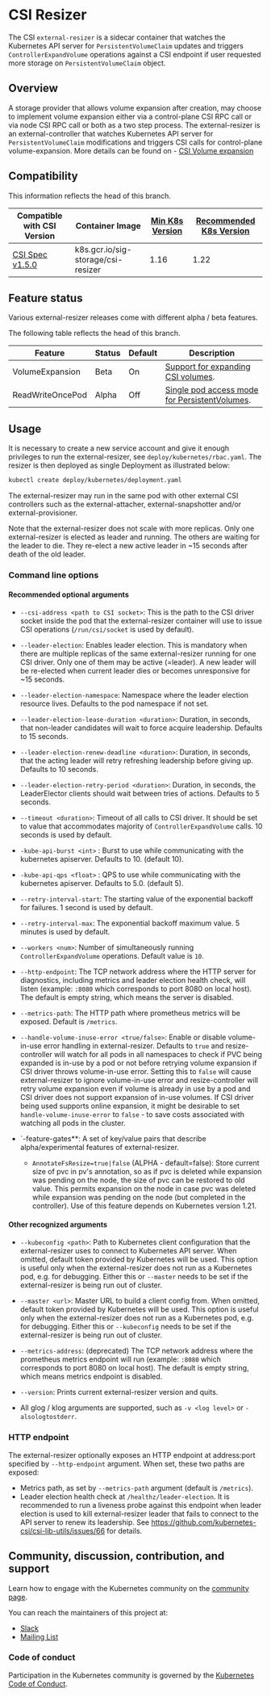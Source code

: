 # CSI Resizer

The CSI `external-resizer` is a sidecar container that watches the Kubernetes API server for `PersistentVolumeClaim` updates and
triggers `ControllerExpandVolume` operations against a CSI endpoint if user requested more storage on `PersistentVolumeClaim` object.

## Overview

A storage provider that allows volume expansion after creation, may choose to implement volume expansion either via a
control-plane CSI RPC call or via node CSI RPC call or both as a two step process. The external-resizer is an external-controller that watches Kubernetes API server for `PersistentVolumeClaim` modifications and triggers CSI calls for control-plane volume-expansion. More details can be found on - [CSI Volume expansion](https://kubernetes-csi.github.io/docs/volume-expansion.html)

## Compatibility

This information reflects the head of this branch.

| Compatible with CSI Version | Container Image | [Min K8s Version](https://kubernetes-csi.github.io/docs/kubernetes-compatibility.html#minimum-version) | [Recommended K8s Version](https://kubernetes-csi.github.io/docs/kubernetes-compatibility.html#recommended-version) |
| ------------------------------------------------------------------------------------------ | -------------------------------| --------------- | ------------- |
| [CSI Spec v1.5.0](https://github.com/container-storage-interface/spec/releases/tag/v1.5.0) | k8s.gcr.io/sig-storage/csi-resizer | 1.16 | 1.22 |

## Feature status

Various external-resizer releases come with different alpha / beta features.

The following table reflects the head of this branch.

| Feature           | Status  | Default | Description                                                                                                                   |
| ----------------- | ------- | ------- | ----------------------------------------------------------------------------------------------------------------------------- |
| VolumeExpansion   | Beta    | On      | [Support for expanding CSI volumes](https://kubernetes.io/docs/concepts/storage/persistent-volumes/#csi-volume-expansion).    |
| ReadWriteOncePod  | Alpha   | Off     | [Single pod access mode for PersistentVolumes](https://kubernetes.io/docs/concepts/storage/persistent-volumes/#access-modes). |

## Usage

It is necessary to create a new service account and give it enough privileges to run the external-resizer, see `deploy/kubernetes/rbac.yaml`. The resizer is then deployed as single Deployment as illustrated below:

```sh
kubectl create deploy/kubernetes/deployment.yaml
```

The external-resizer may run in the same pod with other external CSI controllers such as the external-attacher, external-snapshotter and/or external-provisioner.

Note that the external-resizer does not scale with more replicas. Only one external-resizer is elected as leader and running. The others are waiting for the leader to die. They re-elect a new active leader in ~15 seconds after death of the old leader.

### Command line options

#### Recommended optional arguments

* `--csi-address <path to CSI socket>`: This is the path to the CSI driver socket inside the pod that the external-resizer container will use to issue CSI operations (`/run/csi/socket` is used by default).

* `--leader-election`: Enables leader election. This is mandatory when there are multiple replicas of the same external-resizer running for one CSI driver. Only one of them may be active (=leader). A new leader will be re-elected when current leader dies or becomes unresponsive for ~15 seconds.

* `--leader-election-namespace`: Namespace where the leader election resource lives. Defaults to the pod namespace if not set.

* `--leader-election-lease-duration <duration>`: Duration, in seconds, that non-leader candidates will wait to force acquire leadership. Defaults to 15 seconds.

* `--leader-election-renew-deadline <duration>`: Duration, in seconds, that the acting leader will retry refreshing leadership before giving up. Defaults to 10 seconds.

* `--leader-election-retry-period <duration>`: Duration, in seconds, the LeaderElector clients should wait between tries of actions. Defaults to 5 seconds.

* `--timeout <duration>`: Timeout of all calls to CSI driver. It should be set to value that accommodates majority of `ControllerExpandVolume` calls. 10 seconds is used by default.

* `-kube-api-burst <int>` : Burst to use while communicating with the kubernetes apiserver. Defaults to 10. (default 10).

* `-kube-api-qps <float>` : QPS to use while communicating with the kubernetes apiserver. Defaults to 5.0. (default 5).

* `--retry-interval-start`: The starting value of the exponential backoff for failures. 1 second is used by default.

* `--retry-interval-max`: The exponential backoff maximum value. 5 minutes is used by default.

* `--workers <num>`: Number of simultaneously running `ControllerExpandVolume` operations. Default value is `10`.

* `--http-endpoint`: The TCP network address where the HTTP server for diagnostics, including metrics and leader election health check, will listen (example: `:8080` which corresponds to port 8080 on local host). The default is empty string, which means the server is disabled.

* `--metrics-path`: The HTTP path where prometheus metrics will be exposed. Default is `/metrics`.

* `--handle-volume-inuse-error <true/false>`: Enable or disable volume-in-use error handling in external-resizer. Defaults to `true` and resize-controller will watch for all pods in all namespaces to check if PVC being expanded is in-use by a pod or not before retrying volume expansion if CSI driver throws volume-in-use error. Setting this to `false` will cause external-resizer to ignore volume-in-use error and resize-controller will retry volume expansion even if volume is already in use by a pod and CSI driver does not support expansion of in-use volumes. If CSI driver being used supports online expansion, it might be desirable to set `handle-volume-inuse-error` to `false` - to save costs associated with watching all pods in the cluster.

* `-feature-gates**: A set of key/value pairs that describe alpha/experimental features of external-resizer.
  * `AnnotateFsResize=true|false` (ALPHA - default=false): Store current size of pvc in pv's annotation, so as if pvc is deleted while expansion was pending on the node, the size of pvc can be restored to old value. This permits
    expansion on the node in case pvc was deleted while expansion was pending on the node (but completed in the controller). Use of this feature depends on Kubernetes version 1.21.

#### Other recognized arguments

* `--kubeconfig <path>`: Path to Kubernetes client configuration that the external-resizer uses to connect to Kubernetes API server. When omitted, default token provided by Kubernetes will be used. This option is useful only when the external-resizer does not run as a Kubernetes pod, e.g. for debugging. Either this or `--master` needs to be set if the external-resizer is being run out of cluster.

* `--master <url>`: Master URL to build a client config from. When omitted, default token provided by Kubernetes will be used. This option is useful only when the external-resizer does not run as a Kubernetes pod, e.g. for debugging. Either this or `--kubeconfig` needs to be set if the external-resizer is being run out of cluster.

* `--metrics-address`: (deprecated) The TCP network address where the prometheus metrics endpoint will run (example: `:8080` which corresponds to port 8080 on local host). The default is empty string, which means metrics endpoint is disabled.

* `--version`: Prints current external-resizer version and quits.

* All glog / klog arguments are supported, such as `-v <log level>` or `-alsologtostderr`.

### HTTP endpoint

The external-resizer optionally exposes an HTTP endpoint at address:port specified by `--http-endpoint` argument. When set, these two paths are exposed:

* Metrics path, as set by `--metrics-path` argument (default is `/metrics`).
* Leader election health check at `/healthz/leader-election`. It is recommended to run a liveness probe against this endpoint when leader election is used to kill external-resizer leader that fails to connect to the API server to renew its leadership. See https://github.com/kubernetes-csi/csi-lib-utils/issues/66 for details.


## Community, discussion, contribution, and support

Learn how to engage with the Kubernetes community on the [community page](http://kubernetes.io/community/).

You can reach the maintainers of this project at:

* [Slack](http://slack.k8s.io/)
* [Mailing List](https://groups.google.com/forum/#!forum/kubernetes-dev)

### Code of conduct

Participation in the Kubernetes community is governed by the [Kubernetes Code of Conduct](code-of-conduct.md).

[owners]: https://git.k8s.io/community/contributors/guide/owners.md
[Creative Commons 4.0]: https://git.k8s.io/website/LICENSE
